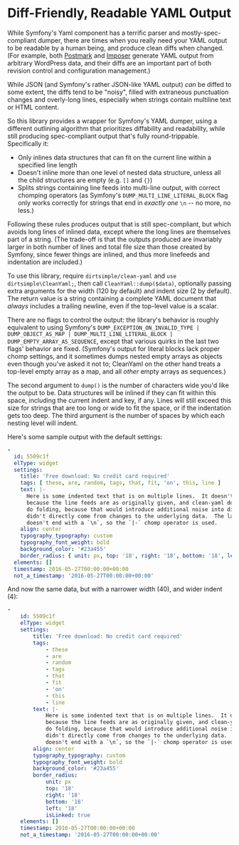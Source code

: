 # Diff-Friendly, Readable YAML Output

While Symfony's Yaml component has a terrific parser and mostly-spec-compliant dumper, there are times when you really need your YAML output to be readable by a human being, and produce clean diffs when changed.  (For example, both [Postmark](https://github.com/dirtsimple/postmark/) and [Imposer](https://github.com/dirtsimple/imposer/) generate YAML output from arbitrary WordPress data, and their diffs are an important part of both revision control and configuration management.)

While JSON (and Symfony's rather JSON-like YAML output) *can* be diffed to some extent, the diffs tend to be "noisy", filled with extraneous punctuation changes and overly-long lines, especially when strings contain multiline text or HTML content.

So this library provides a wrapper for Symfony's YAML dumper, using a different outlining algorithm that prioritizes diffability and readability, while still producing spec-compliant output that's fully round-trippable.  Specifically it:

* Only inlines data structures that can fit on the current line within a specified line length
* Doesn't inline more than one level of nested data structure, unless all the child structures are empty (e.g. `[]` and `{}`)
* Splits strings containing line feeds into multi-line output, with correct chomping operators (as Symfony's `DUMP_MULTI_LINE_LITERAL_BLOCK` flag only works correctly for strings that end in *exactly one* `\n` -- no more, no less.)

Following these rules produces output that is still spec-compliant, but which avoids long lines of inlined data, except where the long lines are themselves part of a string.  (The trade-off is that the outputs produced are invariably larger in both number of lines and total file size than those created by Symfony, since fewer things are inlined, and thus more linefeeds and indentation are included.)

To use this library, require `dirtsimple/clean-yaml` and `use dirtsimple\CleanYaml;`, then call `CleanYaml::dump($data)`, optionally passing extra arguments for the width (120 by default) and indent size (2 by default).  The return value is a string containing a complete YAML document that *always* includes a trailing newline, even if the top-level value is a scalar.

There are no flags to control the output: the library's behavior is roughly equivalent to using Symfony's `DUMP_EXCEPTION_ON_INVALID_TYPE | DUMP_OBJECT_AS_MAP | DUMP_MULTI_LINE_LITERAL_BLOCK | DUMP_EMPTY_ARRAY_AS_SEQUENCE`, except that various quirks in the last two flags' behavior are fixed.  (Symfony's output for literal blocks lack proper chomp settings, and it sometimes dumps nested empty arrays as objects even though you've asked it not to; CleanYaml on the other hand treats a top-level empty array as a map, and all *other* empty arrays as sequences.)

The second argument to `dump()` is the number of characters wide you'd like the output to be.  Data structures will be inlined if they can fit within this space, including the current indent and key, if any.  Lines will still exceed this size for strings that are too long or wide to fit the space, or if the indentation gets too deep.  The third argument is the number of spaces by which each nesting level will indent.

Here's some sample output with the default settings:

```yaml
-
  id: 5509c1f
  elType: widget
  settings:
    title: 'Free download: No credit card required'
    tags: [ these, are, random, tags, that, fit, 'on', this, line ]
    text: |-
      Here is some indented text that is on multiple lines.  It doesn't rewrap
      because the line feeds are as originally given, and clean-yaml doesn't
      do folding, because that would introduce additional noise into diffs that
      didn't directly come from changes to the underlying data.  The last line
      doesn't end with a `\n`, so the `|-` chomp operator is used.
    align: center
    typography_typography: custom
    typography_font_weight: bold
    background_color: '#23a455'
    border_radius: { unit: px, top: '18', right: '18', bottom: '18', left: '18', isLinked: true }
  elements: []
  timestamp: 2016-05-27T00:00:00+00:00
  not_a_timestamp: '2016-05-27T00:00:00+00:00'
```

And now the same data, but with a narrower width (40), and wider indent (4):

```yaml 40 4
-
    id: 5509c1f
    elType: widget
    settings:
        title: 'Free download: No credit card required'
        tags:
            - these
            - are
            - random
            - tags
            - that
            - fit
            - 'on'
            - this
            - line
        text: |-
            Here is some indented text that is on multiple lines.  It doesn't rewrap
            because the line feeds are as originally given, and clean-yaml doesn't
            do folding, because that would introduce additional noise into diffs that
            didn't directly come from changes to the underlying data.  The last line
            doesn't end with a `\n`, so the `|-` chomp operator is used.
        align: center
        typography_typography: custom
        typography_font_weight: bold
        background_color: '#23a455'
        border_radius:
            unit: px
            top: '18'
            right: '18'
            bottom: '18'
            left: '18'
            isLinked: true
    elements: []
    timestamp: 2016-05-27T00:00:00+00:00
    not_a_timestamp: '2016-05-27T00:00:00+00:00'
```

